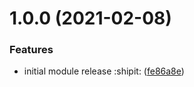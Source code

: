 # 1.0.0 (2021-02-08)


### Features

* initial module release :shipit: ([fe86a8e](https://github.com/jasonwalsh/terraform-keybase-chat/commit/fe86a8ee0cba9364ad39d1a2602e7bcc27df9580))
